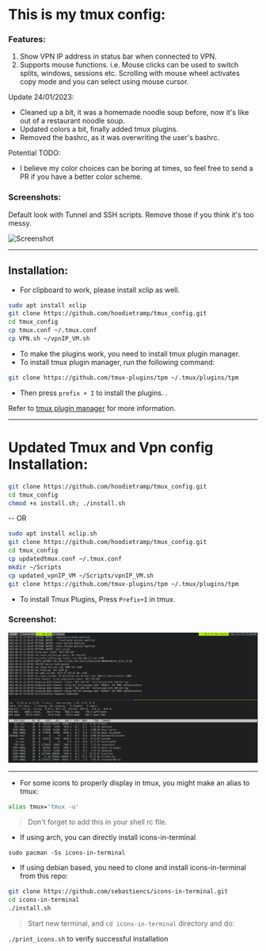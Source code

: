# This is my tmux config:


### Features: 
1. Show VPN IP address in status bar when connected to VPN.
2. Supports mouse functions. i.e. Mouse clicks can be used to switch splits, windows, sessions etc. Scrolling with mouse wheel activates copy mode and you can select using mouse cursor.


Update 24/01/2023:
- Cleaned up a bit, it was a homemade noodle soup before, now it's like out of a restaurant noodle soup.
- Updated colors a bit, finally added tmux plugins.
- Removed the bashrc, as it was overwriting the user's bashrc. 

Potential TODO:
- I believe my color choices can be boring at times, so feel free to send a PR if you have a better color scheme.

### Screenshots:
Default look with Tunnel and SSH scripts. Remove those if you think it's too messy.

![Screenshot](https://user-images.githubusercontent.com/54495695/214239102-7efff567-275a-479e-a737-a804008823a7.png)

---

## Installation:
- For clipboard to work, please install xclip as well.  
```bash 
sudo apt install xclip
git clone https://github.com/hoodietramp/tmux_config.git
cd tmux_config
cp tmux.conf ~/.tmux.conf
cp VPN.sh ~/vpnIP_VM.sh
```
- To make the plugins work, you need to install tmux plugin manager.
- To install tmux plugin manager, run the following command:
```bash
git clone https://github.com/tmux-plugins/tpm ~/.tmux/plugins/tpm
```
- Then press `prefix + I` to install the plugins.
.

Refer to [tmux plugin manager](https://github.com/tmux-plugins/tpm) for more information.

---

# Updated Tmux and Vpn config Installation:

```bash
git clone https://github.com/hoodietramp/tmux_config.git
cd tmux_config
chmod +x install.sh; ./install.sh
```
-- OR 

```bash
sudo apt install xclip.sh
git clone https://github.com/hoodietramp/tmux_config.git
cd tmux_config
cp updatedtmux.conf ~/.tmux.conf
mkdir ~/Scripts
cp updated_vpnIP_VM ~/Scripts/vpnIP_VM.sh
git clone https://github.com/tmux-plugins/tpm ~/.tmux/plugins/tpm
```

- To install Tmux Plugins, Press `Prefix+I` in tmux.

### Screenshot: 

![Screenshot](images/updated_tmux.png)

---

- For some icons to properly display in tmux, you might make an alias to tmux:
```bash
alias tmux='tmux -u'
```
> Don't forget to add this in your shell rc file.

- If using arch, you can directly install icons-in-terminal

```
sudo pacman -Ss icons-in-terminal
```
- If using debian based, you need to clone and install icons-in-terminal from this repo:
```bash
git clone https://github.com/sebastiencs/icons-in-terminal.git
cd icons-in-terminal
./install.sh
```
> Start new terminal, and `cd icons-in-terminal` directory and do:

`./print_icons.sh` to verify successful installation